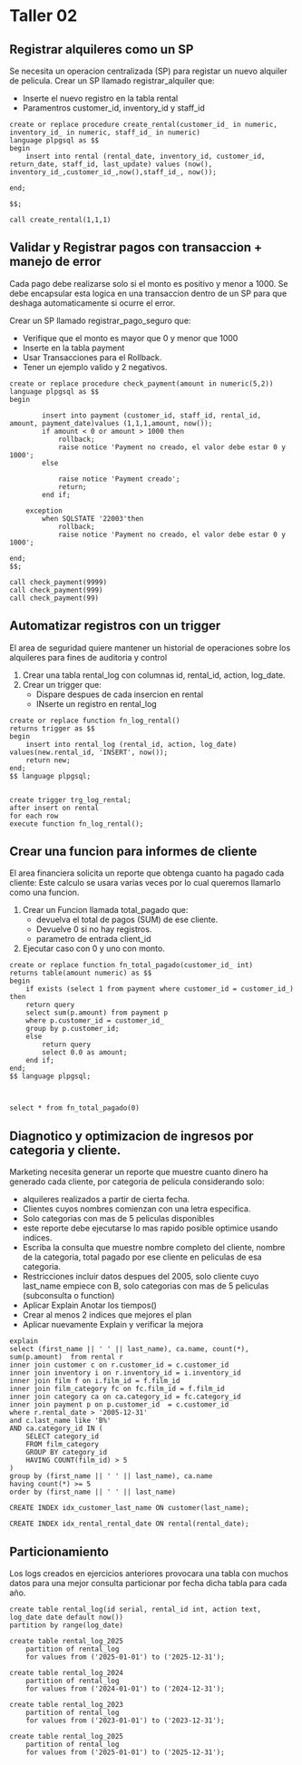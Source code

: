 # Taller 02
## Registrar alquileres como un SP

Se necesita un operacion centralizada (SP) para registar 
un nuevo alquiler de pelicula.
Crear un SP llamado registrar_alquiler que: 
- Inserte el nuevo registro en la tabla rental
- Paramentros customer_id, inventory_id y staff_id
```
create or replace procedure create_rental(customer_id_ in numeric, inventory_id_ in numeric, staff_id_ in numeric)
language plpgsql as $$
begin
	insert into rental (rental_date, inventory_id, customer_id, return_date, staff_id, last_update) values (now(), inventory_id_,customer_id_,now(),staff_id_, now());
	
end;

$$;

call create_rental(1,1,1)
```

## Validar y Registrar pagos con transaccion + manejo de error 

Cada pago debe realizarse solo si el monto es positivo y menor a 1000. Se debe encapsular 
esta logica en una transaccion dentro de un SP para que  deshaga automaticamente si ocurre el error.

Crear un SP llamado registrar_pago_seguro que:
- Verifique que el monto es mayor que 0 y menor que 1000
- Inserte en la tabla payment
- Usar Transacciones para el Rollback.
- Tener un ejemplo valido y 2 negativos.
```
create or replace procedure check_payment(amount in numeric(5,2))
language plpgsql as $$
begin

		insert into payment (customer_id, staff_id,	rental_id,	amount, payment_date)values (1,1,1,amount, now());
		if amount < 0 or amount > 1000 then
			rollback;
			raise notice 'Payment no creado, el valor debe estar 0 y 1000';
		else 
			
			raise notice 'Payment creado';
			return;
		end if;

    exception
        when SQLSTATE '22003'then
            rollback;
			raise notice 'Payment no creado, el valor debe estar 0 y 1000';

end;
$$;

call check_payment(9999)
call check_payment(999)
call check_payment(99)
```

## Automatizar registros con un trigger

El area de seguridad quiere mantener un historial de operaciones sobre los alquileres para fines de auditoria y control 

1.  Crear una tabla rental_log con columnas id, rental_id, action, log_date.
2. Crear un trigger que: 
    - Dispare despues de cada insercion en rental
    - INserte un registro en rental_log
```
create or replace function fn_log_rental()
returns trigger as $$
begin
	insert into rental_log (rental_id, action, log_date) values(new.rental_id, 'INSERT', now());
	return new;
end;
$$ language plpgsql;


create trigger trg_log_rental;
after insert on rental
for each row
execute function fn_log_rental();
```

## Crear una funcion para informes de cliente 

El area financiera solicita un reporte que obtenga cuanto ha pagado cada cliente: Este calculo se usara varias veces por lo cual queremos llamarlo como una funcion. 

1. Crear un Funcion llamada total_pagado que: 
   - devuelva el total de pagos (SUM) de ese cliente.
   - Devuelve 0 si no hay registros.
   - parametro de entrada client_id 
2. Ejecutar caso con 0 y uno con monto.
```
create or replace function fn_total_pagado(customer_id_ int)
returns table(amount numeric) as $$
begin
	if exists (select 1 from payment where customer_id = customer_id_) then
	return query
	select sum(p.amount) from payment p
	where p.customer_id = customer_id_
	group by p.customer_id;
	else
		return query
        select 0.0 as amount;
	end if;
end;
$$ language plpgsql;



select * from fn_total_pagado(0) 
```

## Diagnotico y optimizacion de ingresos por categoria y cliente.

Marketing necesita generar un reporte que muestre cuanto dinero ha generado cada cliente, por categoria de pelicula considerando solo: 
- alquileres realizados a partir de cierta fecha. 
- Clientes cuyos nombres comienzan con una letra especifica.
- Solo categorias con mas de 5 peliculas disponibles 
- este reporte debe ejecutarse lo mas rapido posible optimice usando indices. 
- Escriba la consulta que muestre nombre completo del cliente, nombre de la categoria, total pagado por ese cliente en peliculas de esa categoria.
- Restricciones incluir datos despues del 2005, solo cliente cuyo last_name empiece con B, solo categorias con mas de 5 peliculas (subconsulta o function)
- Aplicar Explain Anotar los tiempos()
- Crear al menos 2 indices que mejores el plan 
- Aplicar nuevamente Explain y verificar la mejora
```
explain
select (first_name || ' ' || last_name), ca.name, count(*), sum(p.amount)  from rental r
inner join customer c on r.customer_id = c.customer_id
inner join inventory i on r.inventory_id = i.inventory_id
inner join film f on i.film_id = f.film_id
inner join film_category fc on fc.film_id = f.film_id
inner join category ca on ca.category_id = fc.category_id
inner join payment p on p.customer_id  = c.customer_id
where r.rental_date > '2005-12-31'
and c.last_name like 'B%'
AND ca.category_id IN (
    SELECT category_id
    FROM film_category
    GROUP BY category_id
    HAVING COUNT(film_id) > 5
)
group by (first_name || ' ' || last_name), ca.name 
having count(*) >= 5
order by (first_name || ' ' || last_name)	

CREATE INDEX idx_customer_last_name ON customer(last_name);

CREATE INDEX idx_rental_rental_date ON rental(rental_date);

```

## Particionamiento 

Los logs creados en ejercicios anteriores provocara una tabla con muchos datos para una mejor consulta 
particionar por fecha dicha tabla para cada año.
```
create table rental_log(id serial, rental_id int, action text, log_date date default now())
partition by range(log_date)

create table rental_log_2025
    partition of rental_log
    for values from ('2025-01-01') to ('2025-12-31');

create table rental_log_2024
    partition of rental_log
    for values from ('2024-01-01') to ('2024-12-31');

create table rental_log_2023
    partition of rental_log
    for values from ('2023-01-01') to ('2023-12-31');

create table rental_log_2025
    partition of rental_log
    for values from ('2025-01-01') to ('2025-12-31');


```
